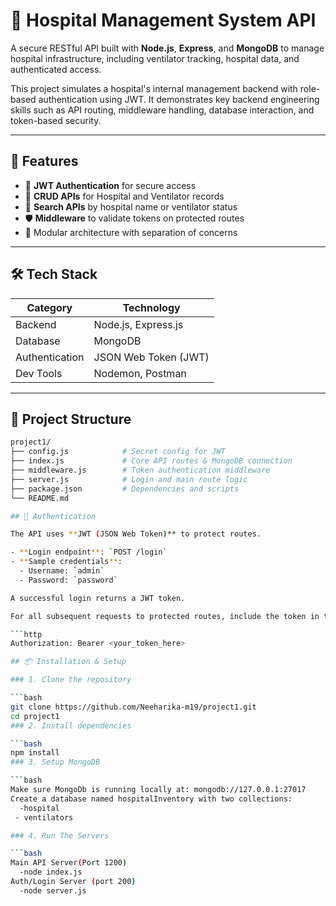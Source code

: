 # 🏥 Hospital Management System API

A secure RESTful API built with **Node.js**, **Express**, and **MongoDB** to manage hospital infrastructure, including ventilator tracking, hospital data, and authenticated access.

This project simulates a hospital's internal management backend with role-based authentication using JWT. It demonstrates key backend engineering skills such as API routing, middleware handling, database interaction, and token-based security.

---

## 🚀 Features

- 🔐 **JWT Authentication** for secure access
- 🏥 **CRUD APIs** for Hospital and Ventilator records
- 🔎 **Search APIs** by hospital name or ventilator status
- 🛡️ **Middleware** to validate tokens on protected routes
- 🧩 Modular architecture with separation of concerns

---

## 🛠️ Tech Stack

| Category        | Technology            |
|----------------|-----------------------|
| Backend         | Node.js, Express.js   |
| Database        | MongoDB               |
| Authentication  | JSON Web Token (JWT)  |
| Dev Tools       | Nodemon, Postman      |

---

## 📁 Project Structure

```bash
project1/
├── config.js            # Secret config for JWT
├── index.js             # Core API routes & MongoDB connection
├── middleware.js        # Token authentication middleware
├── server.js            # Login and main route logic
├── package.json         # Dependencies and scripts
└── README.md

## 🔐 Authentication

The API uses **JWT (JSON Web Token)** to protect routes.

- **Login endpoint**: `POST /login`
- **Sample credentials**:
  - Username: `admin`
  - Password: `password`

A successful login returns a JWT token.

For all subsequent requests to protected routes, include the token in the header:

```http
Authorization: Bearer <your_token_here>

## 📦 Installation & Setup

### 1. Clone the repository

```bash
git clone https://github.com/Neeharika-m19/project1.git
cd project1
### 2. Install dependencies

```bash
npm install
### 3. Setup MongoDB

```bash
Make sure MongoDb is running locally at: mongodb://127.0.0.1:27017
Create a database named hospitalInventory with two collections:
  -hospital
 - ventilators

### 4. Run The Servers

```bash
Main API Server(Port 1200)
  -node index.js
Auth/Login Server (port 200)
  -node server.js
